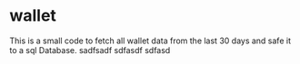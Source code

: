 # wallet
This is a small code to fetch all wallet data from the last 30 days and safe it to a sql Database.
sadfsadf
sdfasdf
sdfasd

